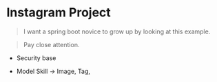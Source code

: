# Instagram Project



>I want a spring boot novice to grow up by looking at this example.

>Pay close attention.


- Security base


- Model Skill -> Image, Tag,  

